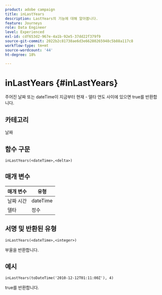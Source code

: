 ```yaml
---
product: adobe campaign
title: inLastYears
description: LastYears의 기능에 대해 알아봅니다.
feature: Journeys
role: Data Engineer
level: Experienced
exl-id: cdf653d2-967e-4a1b-92e5-37dd22f379f9
source-git-commit: 2022b2c81738ae6d3e66280265948c5b88a117c8
workflow-type: tm+mt
source-wordcount: '44'
ht-degree: 18%

---
```


# inLastYears {#inLastYears}

주어진 날짜 또는 dateTime이 지금부터 현재 - 델타 연도 사이에 있으면 true를 반환합니다.

## 카테고리

날짜

## 함수 구문

`inLastYears(<dateTime>,<delta>)`

## 매개 변수

| 매개 변수 | 유형 |
|-----------|------------------|
| 날짜 시간 | dateTime |
| 델타 | 정수 |

## 서명 및 반환된 유형

`inLastYears(<dateTime>,<integer>)`

부울을 반환합니다.

## 예시

`inLastYears(toDateTime('2010-12-12T01:11:00Z'), 4)`

true를 반환합니다.
